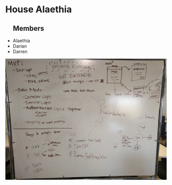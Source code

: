 <h1>House Alaethia</h1>
<ul>
    <h2>Members</h2>
    <li>Alaethia</li>
    <li>Darian</li>
    <li>Darren</li>
</ul>

<img src="/images/whiteboard.jpg">
